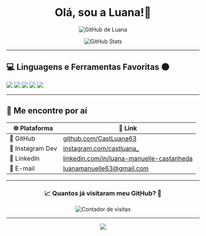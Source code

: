 <h1 align="center">Olá, sou a Luana!🌙</h1>

<p align="center">
  <img src="https://img.shields.io/static/v1?label=GitHub&message=CastLuana63&color=441752&style=for-the-badge&logo=github" alt="GitHub de Luana" />
</p>

<div align="center">
  <img src="https://github-readme-stats.vercel.app/api?username=CastLuana63&show_icons=true&title_color=ffffff&text_color=ffffff&icon_color=ffffff&bg_color=441752&border_radius=15&cache_seconds=1800" alt="GitHub Stats" />
</div>

---

## 💻 Linguagens e Ferramentas Favoritas 🌑

<p>
  <img src="https://img.shields.io/badge/React-20232a?style=for-the-badge&logo=react&logoColor=61DAFB" />
  <img src="https://img.shields.io/badge/JavaScript-323330?style=for-the-badge&logo=javascript&logoColor=F7DF1E" />
  <img src="https://img.shields.io/badge/HTML5-E34F26?style=for-the-badge&logo=html5&logoColor=white" />
  <img src="https://img.shields.io/badge/CSS3-1572B6?style=for-the-badge&logo=css3&logoColor=white" />
  <img src="https://img.shields.io/badge/SQL-003B57?style=for-the-badge&logo=sqlite&logoColor=white" />
</p>

---

## 🚀 Me encontre por aí

| 🌐 Plataforma | 🔗 Link |
|--------------|--------|
| 💜 GitHub | [github.com/CastLuana63](https://github.com/CastLuana63) |
| 📸 Instagram Dev | [instagram.com/castluana_](https://www.instagram.com/castluana_/) |
| 💼 LinkedIn | [linkedin.com/in/luana-manuelle-castanheda](https://www.linkedin.com/in/luana-manuelle-castanheda) |
| 💌 E-mail | [luanamanuelle63@gmail.com](mailto:luanamanuelle63@gmail.com) |

---

<div align="center">
  <h3><b>📈 Quantos já visitaram meu GitHub? 🤔</b></h3>
  <img src="https://profile-counter.glitch.me/CastLuana63/count.svg" alt="Contador de visitas" />
</div>

---

<div align="center">
  <img src="https://capsule-render.vercel.app/api?type=waving&color=441752&height=100&section=footer" />
</div>

